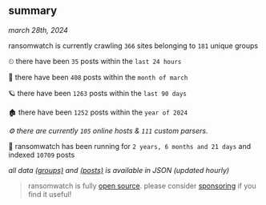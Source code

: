 
## summary
_march 28th, 2024_

ransomwatch is currently crawling `366` sites belonging to `181` unique groups

⏲ there have been `35` posts within the `last 24 hours`

🦈 there have been `408` posts within the `month of march`

🪐 there have been `1263` posts within the `last 90 days`

🏚 there have been `1252` posts within the `year of 2024`

_⚙️ there are currently `105` online hosts & `111` custom parsers._

🦕 ransomwatch has been running for `2 years, 6 months and 21 days` and indexed `10709` posts

_all data  [(groups)](http://ransomwhat.telemetry.ltd/groups) and [(posts)](http://ransomwhat.telemetry.ltd/posts) is available in JSON (updated hourly)_

> ransomwatch is fully [open source](https://github.com/joshhighet/ransomwatch#ransomwatch--). please consider [sponsoring](https://github.com/sponsors/joshhighet) if you find it useful!
